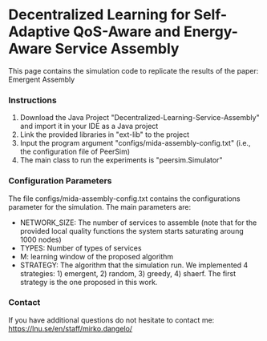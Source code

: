 # Decentralized Learning for Self-Adaptive QoS-Aware and Energy-Aware Service Assembly
This page contains the simulation code to replicate the results of the paper: Emergent Assembly

### Instructions
1. Download the Java Project "Decentralized-Learning-Service-Assembly" and import it in your IDE as a Java project
2. Link the provided libraries in "ext-lib" to the project
3. Input the program argument "configs/mida-assembly-config.txt" (i.e., the configuration file of PeerSim)
4. The main class to run the experiments is "peersim.Simulator"

### Configuration Parameters
The file configs/mida-assembly-config.txt contains the configurations parameter for the simulation. The main parameters are:
- NETWORK_SIZE: The number of services to assemble (note that for the provided local quality functions the system starts saturating aroung 1000 nodes)
- TYPES: Number of types of services
- M: learning window of the proposed algorithm
- STRATEGY: The algorithm that the simulation run. We implemented 4 strategies: 1) emergent, 2) random, 3) greedy, 4) shaerf. The first strategy is the one proposed in this work.

### Contact 
If you have additional questions do not hesitate to contact me: https://lnu.se/en/staff/mirko.dangelo/
